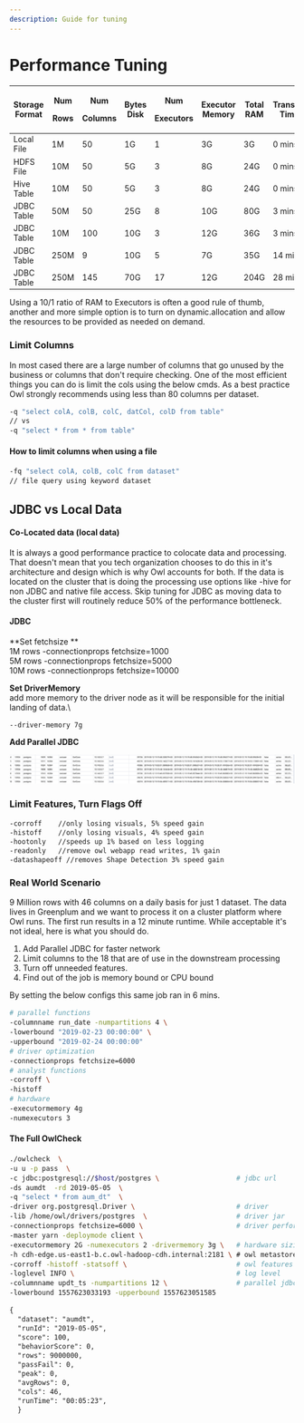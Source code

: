 ```yaml
---
description: Guide for tuning
---
```


# Performance Tuning

| Storage Format | <p>Num</p><p>Rows</p> | <p>Num</p><p>Columns</p> | Bytes Disk | <p>Num</p><p>Executors</p> | Executor Memory | Total RAM | Transfer Time | Process Time |
| -------------- | --------------------- | ------------------------ | ---------- | -------------------------- | --------------- | --------- | ------------- | ------------ |
| Local File     | 1M                    | 50                       | 1G         | 1                          | 3G              | 3G        | 0 mins        | 2 mins       |
| HDFS File      | 10M                   | 50                       | 5G         | 3                          | 8G              | 24G       | 0 mins        | 4 mins       |
| Hive Table     | 10M                   | 50                       | 5G         | 3                          | 8G              | 24G       | 0 mins        | 4 mins       |
| JDBC Table     | 50M                   | 50                       | 25G        | 8                          | 10G             | 80G       | 3 mins        | 8 mins       |
| JDBC Table     | 10M                   | 100                      | 10G        | 3                          | 12G             | 36G       | 3 mins        | 6 mins       |
| JDBC Table     | 250M                  | 9                        | 10G        | 5                          | 7G              | 35G       | 14 mins       | 15 mins      |
| JDBC Table     | 250M                  | 145                      | 70G        | 17                         | 12G             | 204G      | 28 mins       | 30 mins      |

Using a 10/1 ratio of RAM to Executors is often a good rule of thumb, another and more simple option is to turn on dynamic.allocation and allow the resources to be provided as needed on demand.  

### Limit Columns

In most cased there are a large number of columns that go unused by the business or columns that don't require checking.  One of the most efficient things you can do is limit the cols using the below cmds.  As a best practice Owl strongly recommends using less than 80 columns per dataset.

```bash
-q "select colA, colB, colC, datCol, colD from table"
// vs
-q "select * from * from table"
```

#### How to limit columns when using a file

```bash
-fq "select colA, colB, colC from dataset"
// file query using keyword dataset
```

## JDBC vs Local Data

#### Co-Located data  (local data)

It is always a good performance practice to colocate data and processing.  That doesn't mean that you tech organization chooses to do this in it's architecture and design which is why Owl accounts for both.  If the data is located on the cluster that is doing the processing use options like -hive for non JDBC and native file access.  Skip tuning for JDBC as moving data to the cluster first will routinely reduce 50% of the performance bottleneck.

#### JDBC

**Set fetchsize **\
1M rows   -connectionprops fetchsize=1000\
5M rows   -connectionprops fetchsize=5000\
10M rows   -connectionprops fetchsize=10000

**Set DriverMemory**\
add more memory to the driver node as it will be responsible for the initial landing of data.\


```
--driver-memory 7g
```

**Add Parallel JDBC**

![](../.gitbook/assets/owl-parallel-jdbc.png)

### Limit Features, Turn Flags Off

```
-corroff    //only losing visuals, 5% speed gain
-histoff    //only losing visuals, 4% speed gain 
-hootonly   //speeds up 1% based on less logging
-readonly   //remove owl webapp read writes, 1% gain
-datashapeoff //removes Shape Detection 3% speed gain
```

### Real World Scenario

9 Million rows with 46 columns on a daily basis for just 1 dataset.  The data lives in Greenplum and we want to process it on a cluster platform where Owl runs.  The first run results in a 12 minute runtime.  While acceptable it's not ideal, here is what you should do.

1. Add Parallel JDBC for faster network 
2. Limit columns to the 18 that are of use in the downstream processing
3. Turn off unneeded features. 
4. Find out of the job is memory bound or CPU bound

By setting the below configs this same job ran in 6 mins.

```bash
# parallel functions
-columnname run_date -numpartitions 4 \
-lowerbound "2019-02-23 00:00:00" \
-upperbound "2019-02-24 00:00:00"
# driver optimization
-connectionprops fetchsize=6000
# analyst functions
-corroff \
-histoff
# hardware
-executormemory 4g
-numexecutors 3
```

#### The Full OwlCheck

```bash
./owlcheck  \
-u u -p pass  \
-c jdbc:postgresql://$host/postgres \                   # jdbc url
-ds aumdt  -rd 2019-05-05  \
-q "select * from aum_dt"  \
-driver org.postgresql.Driver \                         # driver
-lib /home/owl/drivers/postgres  \                      # driver jar
-connectionprops fetchsize=6000 \                       # driver performance setting
-master yarn -deploymode client \
-executormemory 2G -numexecutors 2 -drivermemory 3g \   # hardware sizing
-h cdh-edge.us-east1-b.c.owl-hadoop-cdh.internal:2181 \ # owl metastore
-corroff -histoff -statsoff \                           # owl features 
-loglevel INFO \                                        # log level 
-columnname updt_ts -numpartitions 12 \                 # parallel jdbc
-lowerbound 1557623033193 -upperbound 1557623051585
```

```aspnet
{
  "dataset": "aumdt",
  "runId": "2019-05-05",
  "score": 100,
  "behaviorScore": 0,
  "rows": 9000000,
  "passFail": 0,
  "peak": 0,
  "avgRows": 0,
  "cols": 46,
  "runTime": "00:05:23",
  }
```
